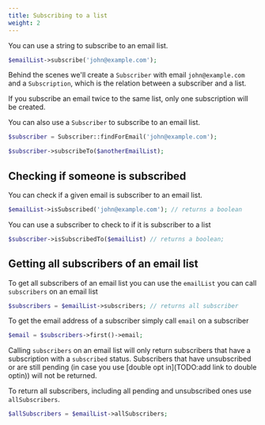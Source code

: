 ```yaml
---
title: Subscribing to a list
weight: 2
---
```


You can use a string to subscribe to an email list.

```php
$emailList->subscribe('john@example.com');
```

Behind the scenes we'll create a `Subscriber` with email `john@example.com` and a `Subscription`, which is the relation between a subscriber and a list. 

If you subscribe an email twice to the same list, only one subscription will be created.

You can also use a `Subscriber` to subscribe to an email list.

```php
$subscriber = Subscriber::findForEmail('john@example.com');

$subscriber->subscribeTo($anotherEmailList);
```

## Checking if someone is subscribed

You can check if a given email is subscriber to an email list.

```php
$emailList->isSubscribed('john@example.com'); // returns a boolean
```

You can use a subscriber to check to if it is subscriber to a list

```php
$subscriber->isSubscribedTo($emailList) // returns a boolean;
```

## Getting all subscribers of an email list

To get all subscribers of an email list you can use the `emailList` you can call `subscribers` on an email list

```php
$subscribers = $emailList->subscribers; // returns all subscriber
```

To get the email address of a subscriber simply call `email` on a subscriber

```php
$email = $subscribers->first()->email;
```

Calling `subscribers` on an email list will only return subscribers that have a subscription with a `subscribed` status. Subscribers that have unsubscribed or are still pending (in case you use [double opt in](TODO:add link to double optin)) will not be returned.

To return all subscribers, including all pending and unsubscribed ones use `allSubscribers`.

```php
$allSubscribers = $emailList->allSubscribers;
```
